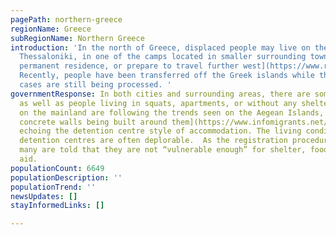 ```yaml
---
pagePath: northern-greece
regionName: Greece
subRegionName: Northern Greece
introduction: 'In the north of Greece, displaced people may live on the streets of
  Thessaloniki, in one of the camps located in smaller surrounding towns, may [seek
  permanent residence, or prepare to travel further west](https://www.refugeesintowns.org/thessaloniki).
  Recently, people have been transferred off the Greek islands while their asylum
  cases are still being processed. '
governmentResponse: In both cities and surrounding areas, there are some formal camps,
  as well as people living in squats, apartments, or without any shelter. The camps
  on the mainland are following the trends seen on the Aegean Islands, with [high
  concrete walls being built around them](https://www.infomigrants.net/en/post/32834/greece-migrant-camps-surrounded-by-concrete-walls),
  echoing the detention centre style of accommodation. The living conditions in the
  detention centres are often deplorable.  As the registration procedure gets stricter
  many are told that they are not “vulnerable enough” for shelter, food, or monetary
  aid.
populationCount: 6649
populationDescription: ''
populationTrend: ''
newsUpdates: []
stayInformedLinks: []

---
```

